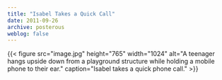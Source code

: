 ```yaml
---
title: "Isabel Takes a Quick Call"
date: 2011-09-26
archive: posterous
weblog: false
---
```


{{< figure 
	src="image.jpg" 
	height="765" 
	width="1024" 
	alt="A teenager hangs upside down from a playground structure while holding a mobile phone to their ear." 
	caption="Isabel takes a quick phone call." >}}
